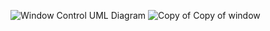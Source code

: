 ![Window Control UML Diagram](https://user-images.githubusercontent.com/94520197/152573436-787fd794-2e91-4c14-a57b-bde829f781c2.png)
        ![Copy of Copy of window](https://user-images.githubusercontent.com/94520197/152580915-472e84d9-eaa8-45df-80b7-06e13ecb4ed5.jpg)
